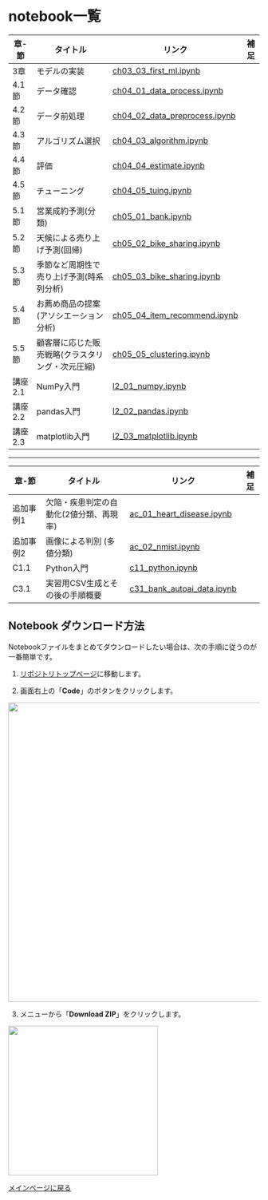 # notebook一覧

|章-節|タイトル|リンク  |補足  |
|---|---|---|---|
|3章 |モデルの実装|[ch03\_03\_first\_ml.ipynb](../notebooks/ch03_03_first_ml.ipynb) | |
|4.1節|データ確認|[ch04\_01\_data\_process.ipynb](../notebooks/ch04_01_data_process.ipynb) | |
|4.2節|データ前処理|[ch04\_02\_data\_preprocess.ipynb](../notebooks/ch04_02_data_preprocess.ipynb) | |
|4.3節|アルゴリズム選択|[ch04\_03\_algorithm.ipynb](../notebooks/ch04_03_algorithm.ipynb) | |
|4.4節|評価|[ch04\_04\_estimate.ipynb](../notebooks/ch04_04_estimate.ipynb) | |
|4.5節|チューニング|[ch04\_05\_tuing.ipynb](../notebooks/ch04_05_tuing.ipynb) | |
|5.1節|営業成約予測(分類)|[ch05\_01\_bank.ipynb](../notebooks/ch05_01_bank.ipynb) | |
|5.2節|天候による売り上げ予測(回帰)|[ch05\_02\_bike_sharing.ipynb](../notebooks/ch05_02_bike_sharing.ipynb) | |
|5.3節|季節など周期性で売り上げ予測(時系列分析)| [ch05\_03\_bike_sharing.ipynb](../notebooks/ch05_03_bike_sharing.ipynb) | |
|5.4節|お薦め商品の提案(アソシエーション分析)|[ch05\_04\_item_recommend.ipynb](../notebooks/ch05_04_item_recommend.ipynb) | |
|5.5節|顧客層に応じた販売戦略(クラスタリング・次元圧縮)|[ch05\_05\_clustering.ipynb](../notebooks/ch05_05_clustering.ipynb) | |
|講座2.1|NumPy入門|[l2\_01\_numpy.ipynb](../notebooks/l2_01_numpy.ipynb) | |
|講座2.2|pandas入門|[l2\_02\_pandas.ipynb](../notebooks/l2_02_pandas.ipynb) | |
|講座2.3|matplotlib入門|[l2\_03\_matplotlib.ipynb](../notebooks/l2_03_matplotlib.ipynb) | |

---

|章-節|タイトル|リンク  |補足  |
|---|---|---|---|
|追加事例1|欠陥・疾患判定の自動化(2値分類、再現率)|[ac\_01\_heart\_disease.ipynb](../notebooks/ac_01_heart_disease.ipynb) | |
|追加事例2|画像による判別 (多値分類)|[ac\_02\_nmist.ipynb](../notebooks/ac_02_nmist.ipynb) | |
|C1.1|Python入門|[c11\_python.ipynb](../notebooks/c11_python.ipynb) | |
|C3.1|実習用CSV生成とその後の手順概要|[c31\_bank\_autoai\_data.ipynb](../notebooks/c31_bank_autoai_data.ipynb) | |



## Notebook ダウンロード方法
Notebookファイルをまとめてダウンロードしたい場合は、次の手順に従うのが一番簡単です。

1. [リポジトリトップページ](https://github.com/makaishi2/profitable_ai_book_info/)に移動します。

2. 画面右上の「**Code**」のボタンをクリックします。 
<div align="left">
<img src="../images/download1.png" width="600">
</div>

3. メニューから「**Download ZIP**」をクリックします。 
<div align="left">
<img src="../images/download2.png" width="300">
</div>

[メインページに戻る](../README.md)
